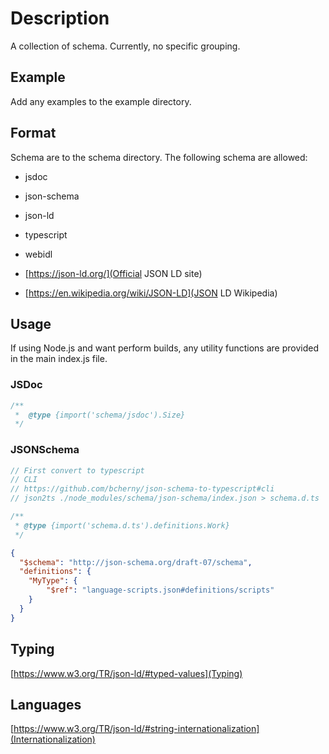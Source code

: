 # Description

A collection of schema.
Currently, no specific grouping.

## Example

Add any examples to the example directory.

## Format

Schema are to the schema directory.
The following schema are allowed:

- jsdoc
- json-schema
- json-ld
- typescript
- webidl

- [https://json-ld.org/](Official JSON LD site)
- [https://en.wikipedia.org/wiki/JSON-LD](JSON LD Wikipedia)

## Usage

If using Node.js and want perform builds, any utility functions are provided in the main index.js file.

### JSDoc

```js
/**
 *  @type {import('schema/jsdoc').Size}
 */
```

### JSONSchema

```js
// First convert to typescript
// CLI
// https://github.com/bcherny/json-schema-to-typescript#cli
// json2ts ./node_modules/schema/json-schema/index.json > schema.d.ts

/**
 * @type {import('schema.d.ts').definitions.Work}
 */

```

```json
{
  "$schema": "http://json-schema.org/draft-07/schema",
  "definitions": {
    "MyType": {
        "$ref": "language-scripts.json#definitions/scripts"
    }
  }
}
```

## Typing

[https://www.w3.org/TR/json-ld/#typed-values](Typing)

## Languages

[https://www.w3.org/TR/json-ld/#string-internationalization](Internationalization)
